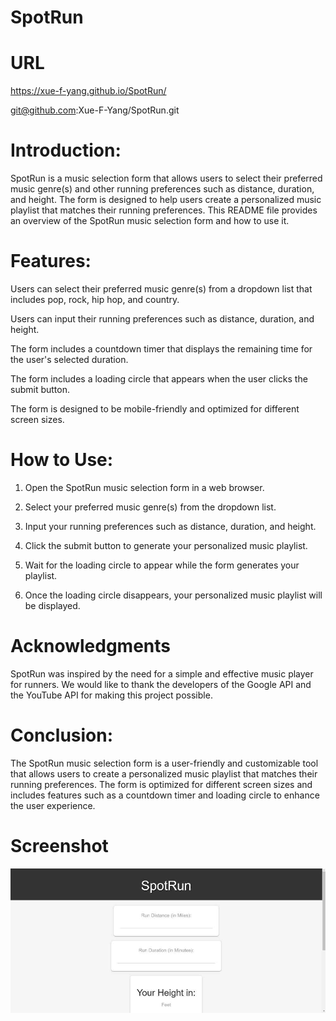 # SpotRun

# URL
https://xue-f-yang.github.io/SpotRun/

git@github.com:Xue-F-Yang/SpotRun.git

# Introduction:
SpotRun is a music selection form that allows users to select their preferred music genre(s) and other running preferences such as distance, duration, and height. The form is designed to help users create a personalized music playlist that matches their running preferences. This README file provides an overview of the SpotRun music selection form and how to use it.


# Features:
Users can select their preferred music genre(s) from a dropdown list that includes pop, rock, hip hop, and country.

Users can input their running preferences such as distance, duration, and height.

The form includes a countdown timer that displays the remaining time for the user's selected duration.

The form includes a loading circle that appears when the user clicks the submit button.

The form is designed to be mobile-friendly and optimized for different screen sizes.

# How to Use:
1. Open the SpotRun music selection form in a web browser.

2. Select your preferred music genre(s) from the dropdown list.

3. Input your running preferences such as distance, duration, and height.

4. Click the submit button to generate your personalized music playlist.

5. Wait for the loading circle to appear while the form generates your playlist.

6. Once the loading circle disappears, your personalized music playlist will be displayed.

# Acknowledgments
SpotRun was inspired by the need for a simple and effective music player for runners. We would like to thank the developers of the Google API and the YouTube API for making this project possible.

# Conclusion:
The SpotRun music selection form is a user-friendly and customizable tool that allows users to create a personalized music playlist that matches their running preferences. The form is optimized for different screen sizes and includes features such as a countdown timer and loading circle to enhance the user experience.

# Screenshot
![Alt text](images/SpotRun.png)
